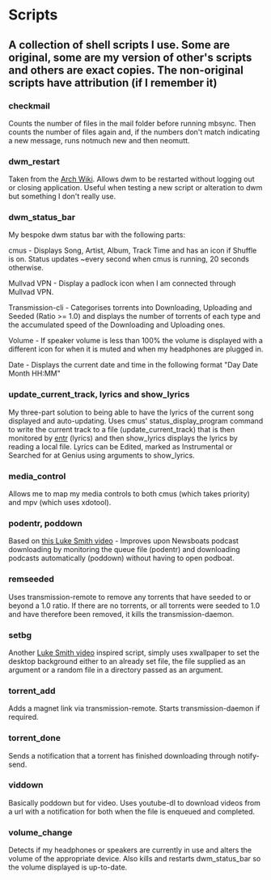 # Scripts

## A collection of shell scripts I use. Some are original, some are my version of other's scripts and others are exact copies. The non-original scripts have attribution (if I remember it)

### checkmail
Counts the number of files in the mail folder before running mbsync. Then counts the number of files again and, if the numbers don't match indicating a new message, runs notmuch new and then neomutt. 

### dwm\_restart
Taken from the [Arch Wiki](https://wiki.archlinux.org/index.php/Dwm#Restart\_dwm). Allows dwm to be restarted without logging out or closing application. Useful when testing a new script or alteration to dwm but something I don't really use.

### dwm\_status\_bar
My bespoke dwm status bar with the following parts:

cmus - Displays Song, Artist, Album, Track Time and has an icon if Shuffle is on. Status updates ~every second when cmus is running, 20 seconds otherwise.

Mullvad VPN - Display a padlock icon when I am connected through Mullvad VPN.

Transmission-cli - Categorises torrents into Downloading, Uploading and Seeded (Ratio >= 1.0) and displays the number of torrents of each type and the accumulated speed of the Downloading and Uploading ones.

Volume - If speaker volume is less than 100% the volume is displayed with a different icon for when it is muted and when my headphones are plugged in.

Date - Displays the current date and time in the following format "Day Date Month HH:MM"

### update\_current\_track, lyrics and show\_lyrics
My three-part solution to being able to have the lyrics of the current song displayed and auto-updating. Uses cmus' status\_display\_program command to write the current track to a file (update\_current\_track) that is then monitored by [entr](https://github.com/clibs/entr) (lyrics) and then show\_lyrics displays the lyrics by reading a local file. Lyrics can be Edited, marked as Instrumental or Searched for at Genius using arguments to show\_lyrics.

### media\_control
Allows me to map my media controls to both cmus (which takes priority) and mpv (which uses xdotool).

### podentr, poddown
Based on [this Luke Smith video](https://videos.lukesmith.xyz/videos/watch/e67a4d63-b473-4e23-8c07-138351fcc69d) - Improves upon Newsboats podcast downloading by monitoring the queue file (podentr) and downloading podcasts automatically (poddown) without having to open podboat.

### remseeded
Uses transmission-remote to remove any torrents that have seeded to or beyond a 1.0 ratio. If there are no torrents, or all torrents were seeded to 1.0 and have therefore been removed, it kills the transmission-daemon.

### setbg
Another [Luke Smith video](https://videos.lukesmith.xyz/videos/watch/a99d48a3-0960-4e45-879c-637df1c1270e) inspired script, simply uses xwallpaper to set the desktop background either to an already set file, the file supplied as an argument or a random file in a directory passed as an argument.

### torrent\_add
Adds a magnet link via transmission-remote. Starts transmission-daemon if required.

### torrent\_done
Sends a notification that a torrent has finished downloading through notify-send.

### viddown
Basically poddown but for video. Uses youtube-dl to download videos from a url with a notification for both when the file is enqueued and completed.

### volume\_change
Detects if my headphones or speakers are currently in use and alters the volume of the appropriate device. Also kills and restarts dwm\_status\_bar so the volume displayed is up-to-date.
